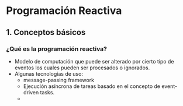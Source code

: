 # Programación Reactiva
## 1. Conceptos básicos
###  ¿Qué es la programación reactiva?
* Modelo de computación que puede ser alterado por cierto tipo de eventos los cuales pueden ser procesados o ignorados.
* Algunas tecnologías de uso:
	* message-passing framework
	* Ejecución asíncrona  de tareas basado en el concepto de event-driven tasks.
	* 
<!--stackedit_data:
eyJoaXN0b3J5IjpbLTEwOTA5NTc0NjBdfQ==
-->